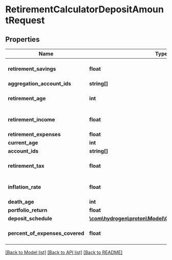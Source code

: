 # RetirementCalculatorDepositAmountRequest

## Properties
Name | Type | Description | Notes
------------ | ------------- | ------------- | -------------
**retirement_savings** | **float** |  | [optional] [default to 0.0]
**aggregation_account_ids** | **string[]** |  | [optional] 
**retirement_age** | **int** |  | [optional] [default to 65]
**retirement_income** | **float** |  | [optional] [default to 0.0]
**retirement_expenses** | **float** |  | 
**current_age** | **int** |  | 
**account_ids** | **string[]** |  | [optional] 
**retirement_tax** | **float** |  | [optional] [default to 0.0]
**inflation_rate** | **float** |  | [optional] [default to 0.0]
**death_age** | **int** |  | 
**portfolio_return** | **float** |  | 
**deposit_schedule** | [**\com\hydrogen\proton\Model\CalculatorDepositSchedule**](CalculatorDepositSchedule.md) |  | [optional] 
**percent_of_expenses_covered** | **float** |  | [optional] [default to 1.0]

[[Back to Model list]](../README.md#documentation-for-models) [[Back to API list]](../README.md#documentation-for-api-endpoints) [[Back to README]](../README.md)


